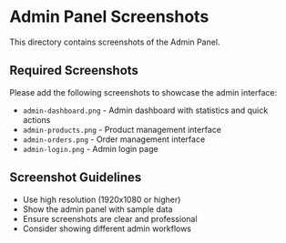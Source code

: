 # Admin Panel Screenshots

This directory contains screenshots of the Admin Panel.

## Required Screenshots

Please add the following screenshots to showcase the admin interface:

- `admin-dashboard.png` - Admin dashboard with statistics and quick actions
- `admin-products.png` - Product management interface
- `admin-orders.png` - Order management interface
- `admin-login.png` - Admin login page

## Screenshot Guidelines

- Use high resolution (1920x1080 or higher)
- Show the admin panel with sample data
- Ensure screenshots are clear and professional
- Consider showing different admin workflows
